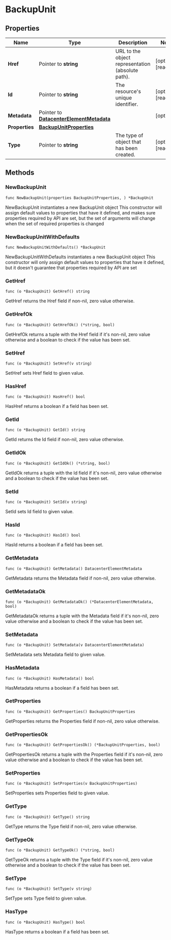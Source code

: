 # BackupUnit

## Properties

|Name | Type | Description | Notes|
|------------ | ------------- | ------------- | -------------|
|**Href** | Pointer to **string** | URL to the object representation (absolute path). | [optional] [readonly] |
|**Id** | Pointer to **string** | The resource&#39;s unique identifier. | [optional] [readonly] |
|**Metadata** | Pointer to [**DatacenterElementMetadata**](DatacenterElementMetadata.md) |  | [optional] |
|**Properties** | [**BackupUnitProperties**](BackupUnitProperties.md) |  | |
|**Type** | Pointer to **string** | The type of object that has been created. | [optional] [readonly] |

## Methods

### NewBackupUnit

`func NewBackupUnit(properties BackupUnitProperties, ) *BackupUnit`

NewBackupUnit instantiates a new BackupUnit object
This constructor will assign default values to properties that have it defined,
and makes sure properties required by API are set, but the set of arguments
will change when the set of required properties is changed

### NewBackupUnitWithDefaults

`func NewBackupUnitWithDefaults() *BackupUnit`

NewBackupUnitWithDefaults instantiates a new BackupUnit object
This constructor will only assign default values to properties that have it defined,
but it doesn't guarantee that properties required by API are set

### GetHref

`func (o *BackupUnit) GetHref() string`

GetHref returns the Href field if non-nil, zero value otherwise.

### GetHrefOk

`func (o *BackupUnit) GetHrefOk() (*string, bool)`

GetHrefOk returns a tuple with the Href field if it's non-nil, zero value otherwise
and a boolean to check if the value has been set.

### SetHref

`func (o *BackupUnit) SetHref(v string)`

SetHref sets Href field to given value.

### HasHref

`func (o *BackupUnit) HasHref() bool`

HasHref returns a boolean if a field has been set.

### GetId

`func (o *BackupUnit) GetId() string`

GetId returns the Id field if non-nil, zero value otherwise.

### GetIdOk

`func (o *BackupUnit) GetIdOk() (*string, bool)`

GetIdOk returns a tuple with the Id field if it's non-nil, zero value otherwise
and a boolean to check if the value has been set.

### SetId

`func (o *BackupUnit) SetId(v string)`

SetId sets Id field to given value.

### HasId

`func (o *BackupUnit) HasId() bool`

HasId returns a boolean if a field has been set.

### GetMetadata

`func (o *BackupUnit) GetMetadata() DatacenterElementMetadata`

GetMetadata returns the Metadata field if non-nil, zero value otherwise.

### GetMetadataOk

`func (o *BackupUnit) GetMetadataOk() (*DatacenterElementMetadata, bool)`

GetMetadataOk returns a tuple with the Metadata field if it's non-nil, zero value otherwise
and a boolean to check if the value has been set.

### SetMetadata

`func (o *BackupUnit) SetMetadata(v DatacenterElementMetadata)`

SetMetadata sets Metadata field to given value.

### HasMetadata

`func (o *BackupUnit) HasMetadata() bool`

HasMetadata returns a boolean if a field has been set.

### GetProperties

`func (o *BackupUnit) GetProperties() BackupUnitProperties`

GetProperties returns the Properties field if non-nil, zero value otherwise.

### GetPropertiesOk

`func (o *BackupUnit) GetPropertiesOk() (*BackupUnitProperties, bool)`

GetPropertiesOk returns a tuple with the Properties field if it's non-nil, zero value otherwise
and a boolean to check if the value has been set.

### SetProperties

`func (o *BackupUnit) SetProperties(v BackupUnitProperties)`

SetProperties sets Properties field to given value.


### GetType

`func (o *BackupUnit) GetType() string`

GetType returns the Type field if non-nil, zero value otherwise.

### GetTypeOk

`func (o *BackupUnit) GetTypeOk() (*string, bool)`

GetTypeOk returns a tuple with the Type field if it's non-nil, zero value otherwise
and a boolean to check if the value has been set.

### SetType

`func (o *BackupUnit) SetType(v string)`

SetType sets Type field to given value.

### HasType

`func (o *BackupUnit) HasType() bool`

HasType returns a boolean if a field has been set.




